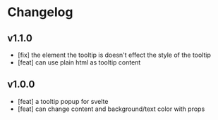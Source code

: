 # **Changelog**

## **v1.1.0**

-   [fix] the element the tooltip is doesn't effect the style of the tooltip
-   [feat] can use plain html as tooltip content

## **v1.0.0**

-   [feat] a tooltip popup for svelte
-   [feat] can change content and background/text color with props
